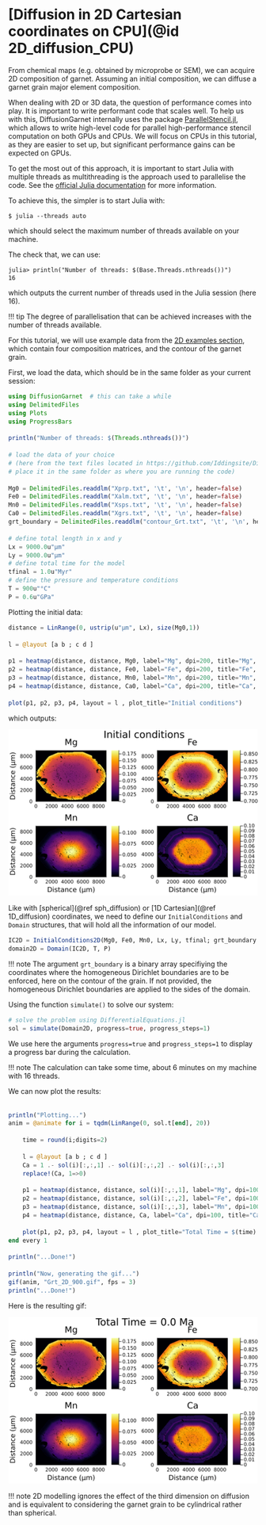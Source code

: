 # [Diffusion in 2D Cartesian coordinates on CPU](@id 2D_diffusion_CPU)

From chemical maps (e.g. obtained by microprobe or SEM), we can acquire 2D composition of garnet. Assuming an initial composition, we can diffuse a garnet grain major element composition.

When dealing with 2D or 3D data, the question of performance comes into play. It is important to write performant code that scales well. To help us with this, DiffusionGarnet internally uses the package [ParallelStencil.jl](https://github.com/omlins/ParallelStencil.jl), which allows to write high-level code for parallel high-performance stencil computation on both GPUs and CPUs. We will focus on CPUs in this tutorial, as they are easier to set up, but significant performance gains can be expected on GPUs.

To get the most out of this approach, it is important to start Julia with multiple threads as multithreading is the approach used to parallelise the code. See the [official Julia documentation](https://docs.julialang.org/en/v1/manual/multi-threading/) for more information.

To achieve this, the simpler is to start Julia with:

```
$ julia --threads auto
```

which should select the maximum number of threads available on your machine.

The check that, we can use:

```julia-repl
julia> println("Number of threads: $(Base.Threads.nthreads())")
16
```

which outputs the current number of threads used in the Julia session (here 16).

!!! tip
    The degree of parallelisation that can be achieved increases with the number of threads available.

For this tutorial, we will use example data from the [2D examples section](https://github.com/Iddingsite/DiffusionGarnet.jl/tree/main/examples/2D), which contain four composition matrices, and the contour of the garnet grain.

First, we load the data, which should be in the same folder as your current session:

```julia
using DiffusionGarnet  # this can take a while
using DelimitedFiles
using Plots
using ProgressBars

println("Number of threads: $(Threads.nthreads())")

# load the data of your choice
# (here from the text files located in https://github.com/Iddingsite/DiffusionGarnet.jl/tree/main/examples/2D,
# place it in the same folder as where you are running the code)

Mg0 = DelimitedFiles.readdlm("Xprp.txt", '\t', '\n', header=false)
Fe0 = DelimitedFiles.readdlm("Xalm.txt", '\t', '\n', header=false)
Mn0 = DelimitedFiles.readdlm("Xsps.txt", '\t', '\n', header=false)
Ca0 = DelimitedFiles.readdlm("Xgrs.txt", '\t', '\n', header=false)
grt_boundary = DelimitedFiles.readdlm("contour_Grt.txt", '\t', '\n', header=false)

# define total length in x and y
Lx = 9000.0u"µm"
Ly = 9000.0u"µm"
# define total time for the model
tfinal = 1.0u"Myr"
# define the pressure and temperature conditions
T = 900u"°C"
P = 0.6u"GPa"
```

Plotting the initial data:

```julia
distance = LinRange(0, ustrip(u"µm", Lx), size(Mg0,1))

l = @layout [a b ; c d ]

p1 = heatmap(distance, distance, Mg0, label="Mg", dpi=200, title="Mg", clim=(0, maximum(Mg0)), ylabel= "Distance (µm)")
p2 = heatmap(distance, distance, Fe0, label="Fe", dpi=200, title="Fe", clim=(0.7, maximum(Fe0)))
p3 = heatmap(distance, distance, Mn0, label="Mn", dpi=200, title="Mn", clim=(0, maximum(Mn0)), xlabel= "Distance (µm)", ylabel= "Distance (µm)")
p4 = heatmap(distance, distance, Ca0, label="Ca", dpi=200, title="Ca", clim=(0, 0.1), xlabel= "Distance (µm)")

plot(p1, p2, p3, p4, layout = l , plot_title="Initial conditions")
```

which outputs:

![Initial conditions 2D.](./assets/img/2D_IC.png)

Like with [spherical](@ref sph_diffusion) or [1D Cartesian](@ref 1D_diffusion) coordinates, we need to define our `InitialConditions` and `Domain` structures, that will hold all the information of our model.

```julia
IC2D = InitialConditions2D(Mg0, Fe0, Mn0, Lx, Ly, tfinal; grt_boundary = grt_boundary)
domain2D = Domain(IC2D, T, P)
```

!!! note
    The argument `grt_boundary` is a binary array specifiying the coordinates where the homogeneous Dirichlet boundaries are to be enforced, here on the contour of the grain. If not provided, the homogeneous Dirichlet boundaries are applied to the sides of the domain.

Using the function `simulate()` to solve our system:

```julia
# solve the problem using DifferentialEquations.jl
sol = simulate(Domain2D, progress=true, progress_steps=1)
```
We use here the arguments `progress=true` and `progress_steps=1` to display a progress bar during the calculation.

!!! note
    The calculation can take some time, about 6 minutes on my machine with 16 threads.

We can now plot the results:

```julia

println("Plotting...")
anim = @animate for i = tqdm(LinRange(0, sol.t[end], 20))

    time = round(i;digits=2)

    l = @layout [a b ; c d ]
    Ca = 1 .- sol(i)[:,:,1] .- sol(i)[:,:,2] .- sol(i)[:,:,3]
    replace!(Ca, 1=>0)

    p1 = heatmap(distance, distance, sol(i)[:,:,1], label="Mg", dpi=100, title="Mg", clim=(0, maximum(sol(0)[:,:,1])), ylabel= "Distance (µm)")
    p2 = heatmap(distance, distance, sol(i)[:,:,2], label="Fe", dpi=100, title="Fe", clim=(0.7, maximum(sol(0)[:,:,2])))
    p3 = heatmap(distance, distance, sol(i)[:,:,3], label="Mn", dpi=100, title="Mn", clim=(0, maximum(sol(0)[:,:,3])), xlabel= "Distance (µm)", ylabel= "Distance (µm)")
    p4 = heatmap(distance, distance, Ca, label="Ca", dpi=100, title="Ca", clim=(0, 0.1), xlabel= "Distance (µm)")

    plot(p1, p2, p3, p4, layout = l , plot_title="Total Time = $(time) Ma, T=$(round(ustrip.(u"°C", T); digits=2)) °C")
end every 1

println("...Done!")

println("Now, generating the gif...")
gif(anim, "Grt_2D_900.gif", fps = 3)
println("...Done!")

```

Here is the resulting gif:

![2D diffusion of a garnet](./assets/img/Grt_2D.gif)

!!! note
    2D modelling ignores the effect of the third dimension on diffusion and is equivalent to considering the garnet grain to be cylindrical rather than spherical.
